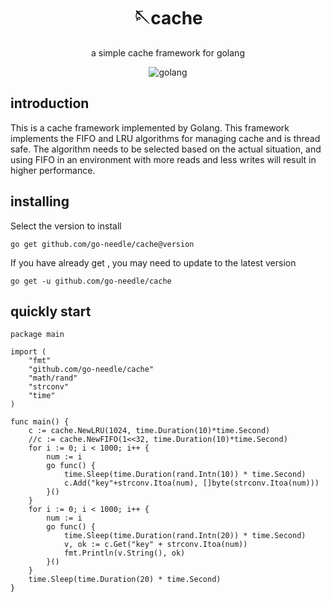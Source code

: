 <!-- markdownlint-disable MD033 MD041 -->
<div align="center">

# 🪡cache

<!-- prettier-ignore-start -->
<!-- markdownlint-disable-next-line MD036 -->
a simple cache framework for golang
<!-- prettier-ignore-end -->

<img src="https://img.shields.io/badge/golang-1.21+-blue" alt="golang">
</div>

## introduction
This is a cache framework implemented by Golang. This framework implements the FIFO and LRU algorithms for managing cache and is thread safe. The algorithm needs to be selected based on the actual situation, and using FIFO in an environment with more reads and less writes will result in higher performance.

## installing
Select the version to install

`go get github.com/go-needle/cache@version`

If you have already get , you may need to update to the latest version

`go get -u github.com/go-needle/cache`


## quickly start
```golang
package main

import (
	"fmt"
	"github.com/go-needle/cache"
	"math/rand"
	"strconv"
	"time"
)

func main() {
	c := cache.NewLRU(1024, time.Duration(10)*time.Second)
	//c := cache.NewFIFO(1<<32, time.Duration(10)*time.Second)
	for i := 0; i < 1000; i++ {
		num := i
		go func() {
			time.Sleep(time.Duration(rand.Intn(10)) * time.Second)
			c.Add("key"+strconv.Itoa(num), []byte(strconv.Itoa(num)))
		}()
	}
	for i := 0; i < 1000; i++ {
		num := i
		go func() {
			time.Sleep(time.Duration(rand.Intn(20)) * time.Second)
			v, ok := c.Get("key" + strconv.Itoa(num))
			fmt.Println(v.String(), ok)
		}()
	}
	time.Sleep(time.Duration(20) * time.Second)
}
```
